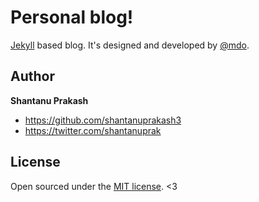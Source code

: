 # Personal blog!

[Jekyll](http://jekyllrb.com) based blog. It's designed and developed by [@mdo](https://twitter.com/mdo).


## Author

**Shantanu Prakash**
- <https://github.com/shantanuprakash3>
- <https://twitter.com/shantanuprak>


## License

Open sourced under the [MIT license](LICENSE.md). <3